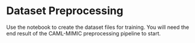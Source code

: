 # Dataset Preprocessing

Use the notebook to create the dataset files for training. You will need the end result of the CAML-MIMIC preprocessing pipeline to start.
